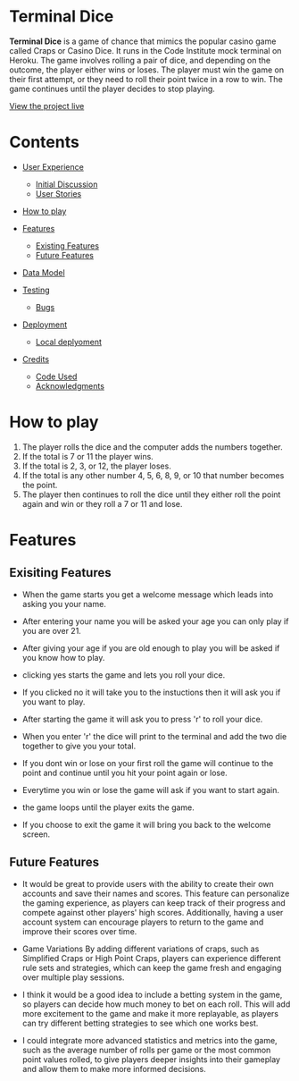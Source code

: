 # Terminal Dice
**Terminal Dice** is a game of chance that mimics the popular casino game called Craps or Casino Dice. It runs in the Code Institute mock terminal on Heroku. The game involves rolling a pair of dice, and depending on the outcome, the player either wins or loses. The player must win the game on their first attempt, or they need to roll their point twice in a row to win. The game continues until the player decides to stop playing.

[View the project live](https://terminal-dice.herokuapp.com/)

# Contents
* [User Experience](#user-experience)
  * [Initial Discussion](#initial-discussion)
  * [User Stories](#user-stories)
* [How to play](#how-to-play)
* [Features](#features)

  * [Existing Features](#existing-features)
  * [Future Features](#future-features)

* [Data Model](#data-model)
* [Testing](#testing)
  * [Bugs](#bugs) 



* [Deployment](#deployment)
  * [Local deplyoment](#local-deployment)

* [Credits](#credits)

  * [Code Used](#code-used)
  * [Acknowledgments](#acknowledgments)  

# How to play

1. The player rolls the dice and the computer adds the numbers together.
2. If the total is 7 or 11 the player wins.
3. If the total is 2, 3, or 12, the player loses.
4. If the total is any other number 4, 5, 6, 8, 9, or 10 that number becomes the point.
5. The player then continues to roll the dice until they either roll the point again and win or they roll a 7 or 11 and lose.

# Features

## Exisiting Features
* When the game starts you get a welcome message which leads into asking you your name.

* After entering your name you will be asked your age you can only play if you are over 21.

* After giving your age if you are old enough to play you will be asked if you know how to play.

* clicking yes starts the game and lets you roll your dice.

* If you clicked no it will take you to the instuctions then it will ask you if you want to play.

* After starting the game it will ask you to press 'r' to roll your dice.

* When you enter 'r' the dice will print to the terminal and add the two die together to give you your total.

* If you dont win or lose on your first roll the game will continue to the point and continue until you hit your point again or lose.

* Everytime you win or lose the game will ask if you want to start again.

* the game loops until the player exits the game.

* If you choose to exit the game it will bring you back to the welcome screen.

## Future Features

* It would be great to provide users with the ability to create their own accounts and save their names and scores. This feature can personalize the gaming experience, as players can keep track of their progress and compete against other players' high scores. Additionally, having a user account system can encourage players to return to the game and improve their scores over time.

* Game Variations By adding different variations of craps, such as Simplified Craps or High Point Craps, players can experience different rule sets and strategies, which can keep the game fresh and engaging over multiple play sessions.

* I think it would be a good idea to include a betting system in the game, so players can decide how much money to bet on each roll. This will add more excitement to the game and make it more replayable, as players can try different betting strategies to see which one works best.

* I could integrate more advanced statistics and metrics into the game, such as the average number of rolls per game or the most common point values rolled, to give players deeper insights into their gameplay and allow them to make more informed decisions.



















 <!-- bugs 
the game_logic keeps printing the same dice over and over again - I had the varible in global scope and i never passed my function a argument



https://fsymbols.com/text-art/ - for terminal dice design

https://www.youtube.com/watch?v=u51Zjlnui4Y - colorama


https://fsymbols.com/text-art/ - ACSSI art -->